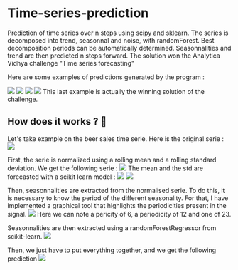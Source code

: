 # Time-series-prediction

Prediction of time series over n steps using scipy and sklearn.
The series is decomposed into trend, seasonnal and noise, with randomForest. Best decomposition periods can be automatically determined. 
Seasonnalities and trend are then predicted n steps forward.
The solution won the Analytica Vidhya challenge "Time series forecasting"

Here are some examples of predictions generated by the program :

<img src=https://github.com/Prevost-Guillaume/Time-series-prediction/blob/main/images/Temperatures.png>
<img src=https://github.com/Prevost-Guillaume/Time-series-prediction/blob/main/images/Shampoo.png>
<img src=https://github.com/Prevost-Guillaume/Time-series-prediction/blob/main/images/Power.png>
<img src=https://github.com/Prevost-Guillaume/Time-series-prediction/blob/main/images/Transport.png>
This last example is actually the winning solution of the challenge.


## How does it works ? :thinking:
Let's take example on the beer sales time serie.
Here is the original serie :
<img src=https://github.com/Prevost-Guillaume/Time-series-prediction/blob/main/images/init.png>

First, the serie is normalized using a rolling mean and a rolling standard deviation. We get the following serie :
<img src=https://github.com/Prevost-Guillaume/Time-series-prediction/blob/main/images/Norm.png>
The mean and the std are forecasted with a scikit learn model :
<img src=https://github.com/Prevost-Guillaume/Time-series-prediction/blob/main/images/trend%20forecasting.png>
<img src=https://github.com/Prevost-Guillaume/Time-series-prediction/blob/main/images/Var%20forecasting.png>

Then, seasonnalities are extracted from the normalised serie. 
To do this, it is necessary to know the period of the different seasonality. For that, I have implemented a graphical tool that highlights the periodicities present in the signal.
<img src=https://github.com/Prevost-Guillaume/Time-series-prediction/blob/main/images/period_importance.png>
Here we can note a pericity of 6, a periodicity of 12 and one of 23. 

Seasonnalities are then extracted using a randomForestRegressor from scikit-learn.
<img src=https://github.com/Prevost-Guillaume/Time-series-prediction/blob/main/images/Periodicity%20forecasting.png>

Then, we just have to put everything together, and we get the following prediction
<img src=https://github.com/Prevost-Guillaume/Time-series-prediction/blob/main/images/Beer.png>



